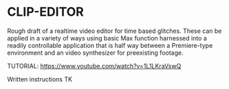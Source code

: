 # CLIP-EDITOR
Rough draft of a realtime video editor for time based glitches. These can be applied in a variety of ways using basic Max function harnessed into a readily controllable application that is half way between a Premiere-type environment and an video synthesizer for preexisting footage.


TUTORIAL: https://www.youtube.com/watch?v=1L1LKraVswQ

Written instructions TK
